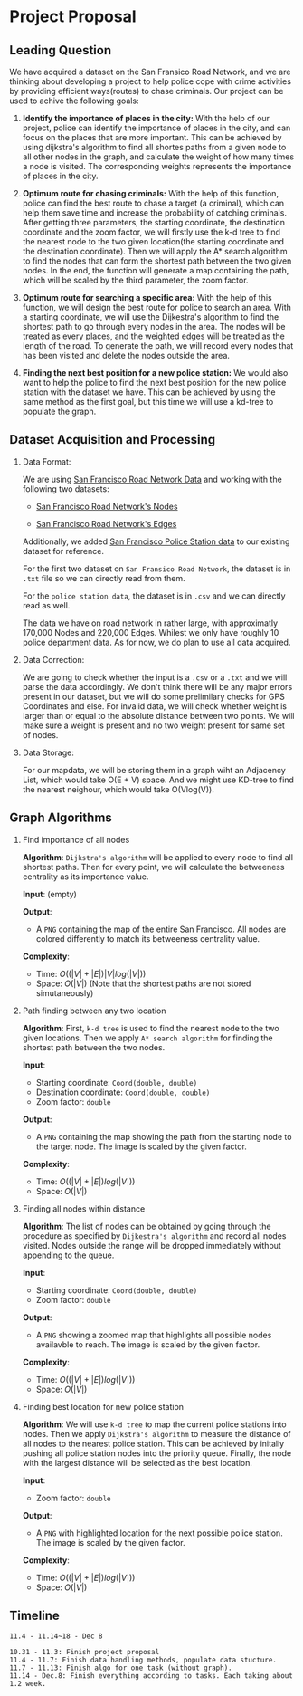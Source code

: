 # Project Proposal

## Leading Question

We have acquired a dataset on the San Fransico Road Network, and we are thinking about developing a project to help police cope with crime activities by providing efficient ways(routes) to chase criminals. Our project can be used to achive the following goals:

1. **Identify the importance of places in the city:** With the help of our project, police can identify the importance of places in the city, and can focus on the places that are more important. This can be achieved by using dijkstra's algorithm to find all shortes paths from a given node to all other nodes in the graph, and calculate the weight of how many times a node is visited. The corresponding weights represents the importance of places in the city.

2. **Optimum route for chasing criminals:** With the help of this function, police can find the best route to chase a target (a criminal), which can help them save time and increase the probability of catching criminals. After getting three parameters, the starting coordinate, the destination coordinate and the zoom factor, we will firstly use the k-d tree to find the nearest node to the two given location(the starting coordinate and the destination coordinate). Then we will apply the A* search algorithm to find the nodes that can form the shortest path between the two given nodes. In the end, the function will generate a map containing the path, which will be scaled by the third parameter, the zoom factor.


3. **Optimum route for searching a specific area:** With the help of this function, we will design the best route for police to search an area. With a starting coordinate, we will use the Dijkestra's algorithm to find the shortest path to go through every nodes in the area. The nodes will be treated as every places, and the weighted edges will be treated as the length of the road. To generate the path, we will record every nodes that has been visited and delete the nodes outside the area. 

4. **Finding the next best position for a new police station:** We would also want to help the police to find the next best position for the new police station with the dataset we have. This can be achieved by using the same method as the first goal, but this time we will use a kd-tree to populate the graph.

## Dataset Acquisition and Processing

1. Data Format:

    We are using [San Francisco Road Network Data](https://www.cs.utah.edu/~lifeifei/SpatialDataset.htm) and working with the following two datasets:

    - [San Francisco Road Network's Nodes](https://www.cs.utah.edu/~lifeifei/research/tpq/SF.cnode)

    - [San Francisco Road Network's Edges](https://www.cs.utah.edu/~lifeifei/research/tpq/SF.cedge)

    Additionally, we added [San Francisco Police Station data](https://data.sfgov.org/Public-Safety/Map-of-Police-Stations-2011-/a9xm-jdem) to our existing dataset for reference.

    For the first two dataset on `San Fransico Road Network`, the dataset is in `.txt` file so we can directly read from them.

    For the `police station data`, the dataset is in `.csv` and we can directly read as well.

    The data we have on road network in rather large, with approximatly 170,000 Nodes and 220,000 Edges. Whilest we only have roughly 10 police department data. As for now, we do plan to use all data acquired.

2. Data Correction:

    We are going to check whether the input is a `.csv` or a `.txt` and we will parse the data accordingly. We don't think there will be any major errors present in our dataset, but we will do some prelimilary checks for GPS Coordinates and else. For invalid data, we will check whether weight is larger than or equal to the absolute distance between two points. We will make sure a weight is present  and no two weight present for same set of nodes.

3. Data Storage:

    For our mapdata, we will be storing them in a graph wiht an Adjacency List, which would take O(E + V) space. And we might use KD-tree to find the nearest neighour, which would take O(Vlog(V)).

## Graph Algorithms

1. Find importance of all nodes

    **Algorithm**: `Dijkstra's algorithm` will be applied to every node to find all shortest paths. Then for every point, we will calculate the betweeness centrality as its importance value.

    **Input**: (empty)

    **Output**:
     - A `PNG` containing the map of the entire San Francisco. All nodes are colored differently to match its betweeness centrality value.

    **Complexity**:
     - Time: $O((|V| + |E|)|V|log(|V|))$
     - Space: $O(|V|)$ (Note that the shortest paths are not stored simutaneously)

2. Path finding between any two location

    **Algorithm**: First, `k-d tree` is used to find the nearest node to the two given locations. Then we apply `A* search algorithm` for finding the shortest path between the two nodes.

    **Input**:
     - Starting coordinate: `Coord(double, double)`
     - Destination coordinate: `Coord(double, double)`
     - Zoom factor: `double`

    **Output**:
     - A `PNG` containing the map showing the path from the starting node to the target node. The image is scaled by the given factor.

    **Complexity**:
     - Time: $O((|V| + |E|)log(|V|))$
     - Space: $O(|V|)$

3. Finding all nodes within distance

    **Algorithm**: The list of nodes can be obtained by going through the procedure as specified by `Dijkestra's algorithm` and record all nodes visited. Nodes outside the range will be dropped immediately without appending to the queue.

    **Input**:
     - Starting coordinate: `Coord(double, double)`
     - Zoom factor: `double`

    **Output**:
     - A `PNG` showing a zoomed map that highlights all possible nodes availavble to reach. The image is scaled by the given factor.

    **Complexity**:
     - Time: $O((|V| + |E|)log(|V|))$
     - Space: $O(|V|)$

4. Finding best location for new police station

    **Algorithm**: We will use `k-d tree` to map the current police stations into nodes. Then we apply `Dijkstra's algorithm` to measure the distance of all nodes to the nearest police station. This can be achieved by initally pushing all police station nodes into the priority queue. Finally, the node with the largest distance will be selected as the best location.

    **Input**:
     - Zoom factor: `double`

    **Output**:
     - A `PNG` with highlighted location for the next possible police station. The image is scaled by the given factor.

    **Complexity**:
     - Time: $O((|V| + |E|)log(|V|))$
     - Space: $O(|V|)$

## Timeline

    11.4 - 11.14~18 - Dec 8

    10.31 - 11.3: Finish project proposal
    11.4 - 11.7: Finish data handling methods, populate data stucture.
    11.7 - 11.13: Finish algo for one task (without graph).
    11.14 - Dec.8: Finish everything according to tasks. Each taking about 1.2 week.

